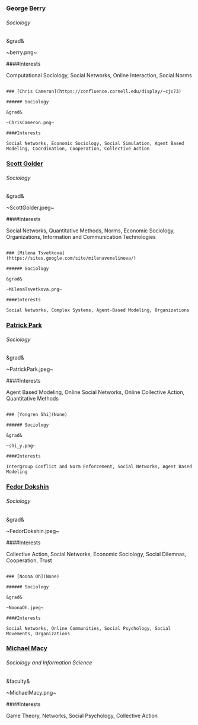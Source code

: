 ### George Berry

###### Sociology

&grad&

~berry.png~

####Interests

   Computational Sociology, Social Networks, Online Interaction, Social Norms

~~~

### [Chris Cameron](https://confluence.cornell.edu/display/~cjc73)

###### Sociology

&grad&

~ChrisCameron.png~

####Interests

Social Networks, Economic Sociology, Social Simulation, Agent Based Modeling, Coordination, Cooperation, Collective Action

~~~

### [Scott Golder](http://www.redlog.net)

###### Sociology

&grad&

~ScottGolder.jpeg~

####Interests

Social Networks, Quantitative Methods, Norms, Economic Sociology, Organizations, Information and Communication Technologies

~~~

### [Milena Tsvetkova](https://sites.google.com/site/milenavenelinova/)

###### Sociology

&grad&

~MilenaTsvetkova.png~

####Interests

Social Networks, Complex Systems, Agent-Based Modeling, Organizations

~~~

### [Patrick Park](None)

###### Sociology

&grad&

~PatrickPark.jpeg~

####Interests

Agent Based Modeling, Online Social Networks, Online Collective Action, Quantitative Methods

~~~

### [Yongren Shi](None)

###### Sociology

&grad&

~shi_y.png~

####Interests

Intergroup Conflict and Norm Enforcement, Social Networks, Agent Based Modeling

~~~

### [Fedor Dokshin](None)

###### Sociology

&grad&

~FedorDokshin.jpeg~

####Interests

Collective Action, Social Networks, Economic Sociology, Social Dilemnas, Cooperation, Trust

~~~

### [Noona Oh](None)

###### Sociology

&grad&

~NoonaOh.jpeg~

####Interests

Social Networks, Online Communities, Social Psychology, Social Movements, Organizations

~~~

### [Michael Macy](http://hsd.soc.cornell.edu/mwm/)

###### Sociology and Information Science

&faculty&

~MichaelMacy.png~

####Interests

Game Theory, Networks, Social Psychology, Collective Action
